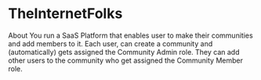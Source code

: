 # TheInternetFolks
About You run a SaaS Platform that enables user to make their communities and add members to it.  Each user, can create a community and (automatically) gets assigned the Community Admin role. They can add other users to the community who get assigned the Community Member role.
